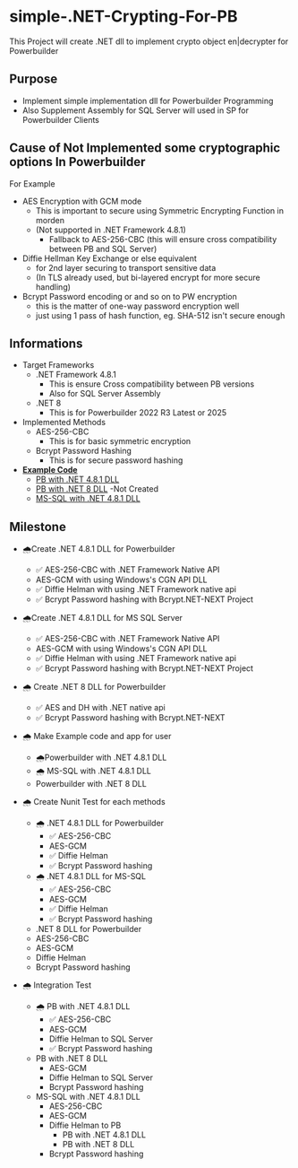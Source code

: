 # simple-.NET-Crypting-For-PB
This Project will create .NET dll to implement crypto object en|decrypter for Powerbuilder

## Purpose
- Implement simple implementation dll for Powerbuilder Programming
- Also Supplement Assembly for SQL Server will used in SP for Powerbuilder Clients

## Cause of Not Implemented some cryptographic options In Powerbuilder
For Example
- AES Encryption with GCM mode
  - This is important to secure using Symmetric Encrypting Function in morden
  - (Not supported in .NET Framework 4.8.1)
    - Fallback to AES-256-CBC (this will ensure cross compatibility between PB and SQL Server)
- Diffie Hellman Key Exchange or else equivalent
  - for 2nd layer securing to transport sensitive data 
  - (In TLS already used, but bi-layered encrypt for more secure handling)
- Bcrypt Password encoding or and so on to PW encryption
  - this is the matter of one-way password encryption well
  - just using 1 pass of hash function, eg. SHA-512 isn't secure enough

## Informations
- Target Frameworks
  - .NET Framework 4.8.1
    - This is ensure Cross compatibility between PB versions
    - Also for SQL Server Assembly
  - .NET 8
    - This is for Powerbuilder 2022 R3 Latest or 2025
- Implemented Methods
  - AES-256-CBC
    - This is for basic symmetric encryption
  - Bcrypt Password Hashing
    - This is for secure password hashing
- **[Example Code](https://github.com/yuseok-kim-edushare/simple-.net-Crypting-For-PowerBuilder/tree/main/Examples)**
  - [PB with .NET 4.8.1 DLL](https://github.com/yuseok-kim-edushare/simple-.net-Crypting-For-PowerBuilder/tree/main/Examples/Powerbuilder-Net%204.8)
  - [PB with .NET 8 DLL](https://github.com/yuseok-kim-edushare/simple-.net-Crypting-For-PowerBuilder/tree/main/Examples/Powerbuilder-Net%208) -Not Created
  - [MS-SQL with .NET 4.8.1 DLL](https://github.com/yuseok-kim-edushare/simple-.net-Crypting-For-PowerBuilder/tree/main/Examples/MS-SQL-Net%204.8)

  
## Milestone
- 🌧️Create .NET 4.8.1 DLL for Powerbuilder
  - ✅ AES-256-CBC with .NET Framework Native API
  - AES-GCM with using Windows's CGN API DLL
  - ✅ Diffie Helman with using .NET Framework native api
  - ✅ Bcrypt Password hashing with Bcrypt.NET-NEXT Project
- 🌧️Create .NET 4.8.1 DLL for MS SQL Server
  - ✅ AES-256-CBC with .NET Framework Native API
  - AES-GCM with using Windows's CGN API DLL
  - ✅ Diffie Helman with using .NET Framework native api
  - ✅ Bcrypt Password hashing with Bcrypt.NET-NEXT Project
- 🌧️ Create .NET 8 DLL for Powerbuilder
  - ✅ AES and DH with .NET native api
  - ✅ Bcrypt Password hashing with Bcrypt.NET-NEXT

- 🌧️ Make Example code and app for user
  - 🌧️Powerbuilder with .NET 4.8.1 DLL
  - 🌧️ MS-SQL with .NET 4.8.1 DLL
  - Powerbuilder with .NET 8 DLL

- 🌧️ Create Nunit Test for each methods
  - 🌧️ .NET 4.8.1 DLL for Powerbuilder
    - ✅ AES-256-CBC
    - AES-GCM
    - ✅ Diffie Helman
    - ✅ Bcrypt Password hashing
  - 🌧️ .NET 4.8.1 DLL for MS-SQL
    - ✅ AES-256-CBC
    - AES-GCM
    - ✅ Diffie Helman
    - ✅ Bcrypt Password hashing
  -  .NET 8 DLL for Powerbuilder
    - AES-256-CBC
    - AES-GCM
    - Diffie Helman
    - Bcrypt Password hashing

- 🌧️ Integration Test
  - 🌧️ PB with .NET 4.8.1 DLL
    - ✅ AES-256-CBC
    - AES-GCM
    - Diffie Helman to SQL Server
    - ✅ Bcrypt Password hashing
  - PB with .NET 8 DLL
    - AES-GCM
    - Diffie Helman to SQL Server
    - Bcrypt Password hashing
  - MS-SQL with .NET 4.8.1 DLL
    - AES-256-CBC
    - AES-GCM
    - Diffie Helman to PB
      - PB with .NET 4.8.1 DLL
      - PB with .NET 8 DLL
    - Bcrypt Password hashing


